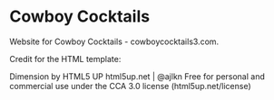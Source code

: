 # Cowboy Cocktails

Website for Cowboy Cocktails - cowboycocktails3.com.

Credit for the HTML template:

Dimension by HTML5 UP
html5up.net | @ajlkn
Free for personal and commercial use under the CCA 3.0 license (html5up.net/license)
